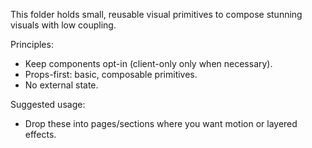 This folder holds small, reusable visual primitives to compose stunning visuals with low coupling.

Principles:
- Keep components opt-in (client-only only when necessary).
- Props-first: basic, composable primitives.
- No external state.

Suggested usage:
- Drop these into pages/sections where you want motion or layered effects.
